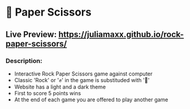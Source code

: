 # 🤘 Paper Scissors
## Live Preview: https://juliamaxx.github.io/rock-paper-scissors/
### Description: 
- Interactive Rock Paper Scissors game against computer
- Classic 'Rock' or '✊' in the game is substituded with '🤘'
- Website has a light and a dark theme
- First to score 5 points wins
- At the end of each game you are offered to play another game

